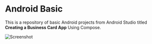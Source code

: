 # Android Basic

This is a repository of basic Android projects from Android Studio titled **Creating a Business Card App** Using Compose.

![Screenshot](https://github.com/user-attachments/assets/faf950ac-cb70-40fd-baef-b1708007ade0)
